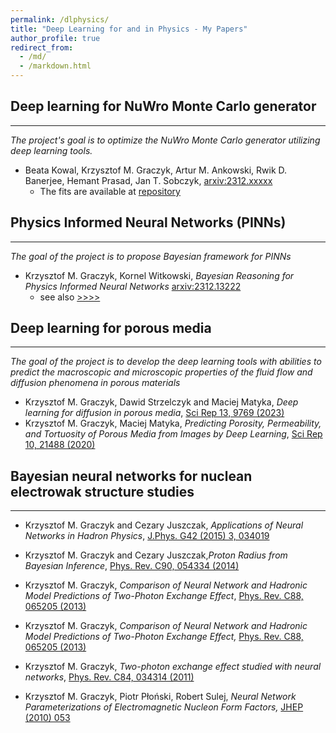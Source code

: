 ```yaml
---
permalink: /dlphysics/
title: "Deep Learning for and in Physics - My Papers"
author_profile: true
redirect_from: 
  - /md/
  - /markdown.html
---
```


## Deep learning for NuWro Monte Carlo generator
---
_The project's goal is to optimize the NuWro Monte Carlo generator utilizing deep learning tools._

* Beata Kowal, Krzysztof M. Graczyk, Artur M. Ankowski, Rwik D. Banerjee, Hemant Prasad, Jan T. Sobczyk,
  [arxiv:2312.xxxxx](https://arxiv.org/abs/2312.xxxxx)
  - The fits are available at [repository](https://github.com/xxx) 
  

## Physics Informed Neural Networks (PINNs)
---
_The goal of the project is to propose Bayesian framework for PINNs_

* Krzysztof M. Graczyk, Kornel Witkowski,
  _Bayesian Reasoning for Physics Informed Neural Networks_
  [arxiv:2312.13222](https://arxiv.org/abs/2308.13222)
  - see also [>>>>](https://kgraczyk.github.io/publication/2023-08-25-PINN-29)

## Deep learning for porous media
---
_The goal of the project is to develop the deep learning tools with abilities to predict the macroscopic and microscopic properties of the fluid flow and diffusion phenomena in porous materials_

* Krzysztof M. Graczyk, Dawid Strzelczyk and Maciej Matyka,
  _Deep learning for diffusion in porous media_,
  [Sci Rep 13, 9769 (2023)](https://www.nature.com/articles/s41598-023-36466-w)
* Krzysztof M. Graczyk, Maciej Matyka,
  _Predicting Porosity, Permeability, and Tortuosity of Porous Media from Images by Deep Learning_,
  [Sci Rep 10, 21488 (2020)](https://doi.org/10.1038/s41598-020-78415-x)

## Bayesian neural networks for nuclean electrowak structure studies
---

* Krzysztof M. Graczyk and Cezary Juszczak, _Applications of Neural Networks in Hadron Physics_, [J.Phys. G42 (2015) 3, 034019](http://iopscience.iop.org/0954-3899/42/3/034019/) 

* Krzysztof M. Graczyk and Cezary Juszczak,_Proton Radius from Bayesian Inference_,
 [Phys. Rev. C90, 054334 (2014)](https://journals.aps.org/prc/abstract/10.1103/PhysRevC.90.054334)

* Krzysztof M. Graczyk, _Comparison of Neural Network and Hadronic Model Predictions of Two-Photon Exchange Effect_,
 [Phys. Rev. C88, 065205 (2013)](https://journals.aps.org/prc/abstract/10.1103/PhysRevC.88.065205)

* Krzysztof M. Graczyk, _Comparison of Neural Network and Hadronic Model Predictions of Two-Photon Exchange Effect,_ [Phys. Rev. C88, 065205 (2013)](https://journals.aps.org/prc/abstract/10.1103/PhysRevC.88.065205)

* Krzysztof M. Graczyk, _Two-photon exchange effect studied with neural networks_,
  [Phys. Rev. C84, 034314 (2011)](https://journals.aps.org/prc/abstract/10.1103/PhysRevC.84.034314)

* Krzysztof M. Graczyk, Piotr Płoński, Robert Sulej, _Neural Network Parameterizations of Electromagnetic Nucleon Form Factors,_
  [JHEP (2010) 053](https://link.springer.com/article/10.1007/JHEP09(2010)053)
  
 
